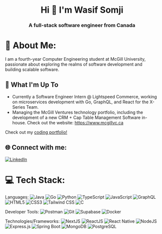 <h1 align="center">Hi 👋 I'm Wasif Somji </h1>
<h3 align="center">A full-stack software engineer from Canada</h3>

# 💫 About Me:
I am a fourth-year Computer Engineering student at McGill University, passionate about exploring the realms of software development and building scalable software.

## 🚀 What I'm Up To

- Currently a Software Engineer Intern @ Lightspeed Commerce, working on microservices development with Go, GraphQL, and React for the X-Series Team.
- Managing the McGill Ventures technology portfolio, including the development of a new CRM + Cap Table Management Software in-house. Check out the website: https://www.mcgillvc.ca
  
Check out my [coding portfolio!](https://wasifs-portfolio.netlify.app/)

## 🌐 Connect with me:
[![LinkedIn](https://img.shields.io/badge/LinkedIn-%230077B5.svg?logo=linkedin&logoColor=white)](https://www.linkedin.com/in/wasifsomji/)

# 💻 Tech Stack:
Languages: 
![Java](https://img.shields.io/badge/java-%23ED8B00.svg?style=for-the-badge&logo=java&logoColor=white) 
![Go](https://img.shields.io/badge/go-%2300ADD8.svg?style=for-the-badge&logo=go&logoColor=white)
![Python](https://img.shields.io/badge/python-%233776AB.svg?style=for-the-badge&logo=python&logoColor=white) 
![TypeScript](https://img.shields.io/badge/typescript-%23007ACC.svg?style=for-the-badge&logo=typescript&logoColor=white)
![JavaScript](https://img.shields.io/badge/javascript-%23323330.svg?style=for-the-badge&logo=javascript&logoColor=%23F7DF1E) 
![GraphQL](https://img.shields.io/badge/GraphQL-E434AA?style=for-the-badge&logo=graphql&logoColor=white) 
![HTML5](https://img.shields.io/badge/html5-%23E34F26.svg?style=for-the-badge&logo=html5&logoColor=white) 
![CSS3](https://img.shields.io/badge/css-%231572B6.svg?style=for-the-badge&logo=css3&logoColor=white) 
![Tailwind CSS](https://img.shields.io/badge/Tailwind_CSS-38B2AC?style=for-the-badge&logo=tailwind-css&logoColor=white)
![C](https://img.shields.io/badge/C-00599C?style=for-the-badge&logo=c&logoColor=white) 

Developer Tools: 
![Postman](https://img.shields.io/badge/Postman-FF6C37?style=for-the-badge&logo=postman&logoColor=white) 
![Git](https://img.shields.io/badge/git-%23F05033.svg?style=for-the-badge&logo=git&logoColor=white)
![Supabase](https://img.shields.io/badge/Supabase-181818?style=for-the-badge&logo=supabase&logoColor=white)
![Docker](https://img.shields.io/badge/Docker-2CA5E0?style=for-the-badge&logo=docker&logoColor=white)

Technologies/Frameworks: 
![NextJS](https://img.shields.io/badge/next.js-000000?style=for-the-badge&logo=nextdotjs&logoColor=white) 
![ReactJS](https://img.shields.io/badge/-ReactJs-61DAFB?logo=react&logoColor=white&style=for-the-badge)
![React Native](https://img.shields.io/badge/react_native-%2320232a.svg?style=for-the-badge&logo=react&logoColor=%2361DAFB)
![NodeJS](https://img.shields.io/badge/node.js-6DA55F?style=for-the-badge&logo=node.js&logoColor=white)
![Express.js](https://img.shields.io/badge/Express.js-404D59?style=for-the-badge&logo=express&logoColor=white)
![Spring Boot](https://img.shields.io/badge/Spring_Boot-F2F4F9?style=for-the-badge&logo=spring-boot) 
![MongoDB](https://img.shields.io/badge/MongoDB-4EA94B?style=for-the-badge&logo=mongodb&logoColor=white)
![PostgreSQL](https://img.shields.io/badge/PostgreSQL-316192?style=for-the-badge&logo=postgresql&logoColor=white) 





<!--
**wasifsomji/wasifsomji** is a ✨ _special_ ✨ repository because its `README.md` (this file) appears on your GitHub profile.
💻 Tech Stack:
Languages: Python Java SQL HTML5 CSS JavaScript C VHDL

Developer Tools: Postman, Git

Libraries/Frameworks: AWS ReactJS PostgreSQL Spring Boot NodeJS Azure Docker Drools

